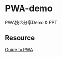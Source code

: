 # PWA-demo
PWA技术分享Demo & PPT

## Resource

[Guide to PWA](https://github.com/giscafer/front-end-manual/issues/18)


